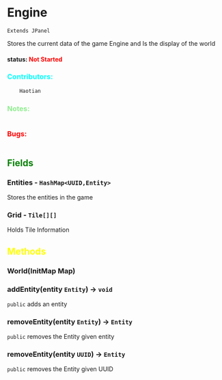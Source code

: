 # Engine
`Extends JPanel`

Stores the current data of the game Engine and Is the display of the world

#### status: <span style="color:Red;">Not Started</span>
### <span style="color:cyan;">Contributors:</span>
<!--put your names here between the ``` if you worked on it, and put what you did-->
```diff
    Haotian
```
### <span style="color:lightgreen;">Notes:</span>
```diff

```
### <span style="color:red;">Bugs:</span>
```diff
```
## <span style="color:green;">Fields</span>

###  Entities - `HashMap<UUID,Entity>`
Stores the entities in the game

### Grid - `Tile[][]`
Holds Tile Information

### 


## <span style="color:yellow;">Methods</span>

### World(InitMap Map)


### addEntity(entity `Entity`) -> `void`
`public`
adds an entity


### removeEntity(entity `Entity`) -> `Entity`
`public`
removes the Entity given entity

### removeEntity(entity `UUID`) -> `Entity`
`public`
removes the Entity given UUID



